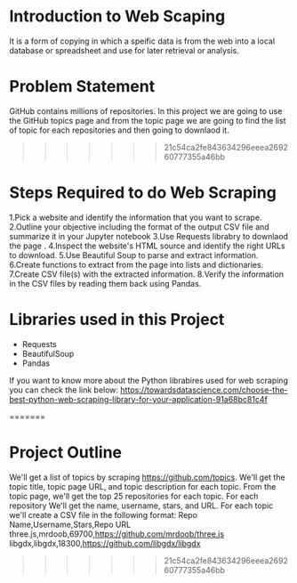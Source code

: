 
# Introduction to Web Scaping 
It is a form of copying in which a speific data is from the web into a local database or spreadsheet and use for later retrieval or analysis.

# Problem Statement

GitHub contains millions of repositories. In this project we are going to use the GitHub topics page and from the topic page we are going to find the list of topic for each repositories and then going to downlaod it. 
>>>>>>> 21c54ca2fe843634296eeea269260777355a46bb
      
# Steps Required to do Web Scraping 
1.Pick a website and identify the information that you want to scrape.
2.Outline your objective including the format of the output CSV file and summarize it in your Jupyter notebook
3.Use Requests librabry to downlaod the page .
4.Inspect the website's HTML source and identify the right URLs to download.
5.Use Beautiful Soup to parse and extract information.
6.Create functions to extract from the page into lists and dictionaries.
7.Create CSV file(s) with the extracted information.
8.Verify the information in the CSV files by reading them back using Pandas.

# Libraries used in this Project

 - Requests 
 - BeautifulSoup 
 - Pandas
 
If you want to know more about the Python librabires used for web scraping you can check the link below:
https://towardsdatascience.com/choose-the-best-python-web-scraping-library-for-your-application-91a68bc81c4f



   
=======
# Project Outline

We'll get a list of topics by scraping https://github.com/topics. 
We'll get the topic title, topic page URL, and topic description for each topic.
From the topic page, we'll get the top 25 repositories for each topic.
For each repository We'll get the name, username, stars, and URL.
For each topic we'll create a CSV file in the following format:
      Repo Name,Username,Stars,Repo URL
      three.js,mrdoob,69700,https://github.com/mrdoob/three.js
      libgdx,libgdx,18300,https://github.com/libgdx/libgdx  
>>>>>>> 21c54ca2fe843634296eeea269260777355a46bb


